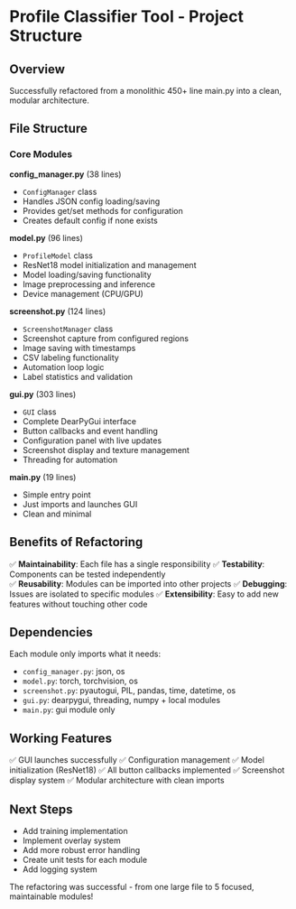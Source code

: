 # Profile Classifier Tool - Project Structure

## Overview
Successfully refactored from a monolithic 450+ line main.py into a clean, modular architecture.

## File Structure

### Core Modules

**config_manager.py** (38 lines)
- `ConfigManager` class
- Handles JSON config loading/saving
- Provides get/set methods for configuration
- Creates default config if none exists

**model.py** (96 lines)  
- `ProfileModel` class
- ResNet18 model initialization and management
- Model loading/saving functionality
- Image preprocessing and inference
- Device management (CPU/GPU)

**screenshot.py** (124 lines)
- `ScreenshotManager` class  
- Screenshot capture from configured regions
- Image saving with timestamps
- CSV labeling functionality
- Automation loop logic
- Label statistics and validation

**gui.py** (303 lines)
- `GUI` class
- Complete DearPyGui interface
- Button callbacks and event handling
- Configuration panel with live updates
- Screenshot display and texture management
- Threading for automation

**main.py** (19 lines)
- Simple entry point
- Just imports and launches GUI
- Clean and minimal

## Benefits of Refactoring

✅ **Maintainability**: Each file has a single responsibility
✅ **Testability**: Components can be tested independently  
✅ **Reusability**: Modules can be imported into other projects
✅ **Debugging**: Issues are isolated to specific modules
✅ **Extensibility**: Easy to add new features without touching other code

## Dependencies

Each module only imports what it needs:
- `config_manager.py`: json, os
- `model.py`: torch, torchvision, os
- `screenshot.py`: pyautogui, PIL, pandas, time, datetime, os
- `gui.py`: dearpygui, threading, numpy + local modules
- `main.py`: gui module only

## Working Features

✅ GUI launches successfully
✅ Configuration management
✅ Model initialization (ResNet18)
✅ All button callbacks implemented
✅ Screenshot display system
✅ Modular architecture with clean imports

## Next Steps

- Add training implementation
- Implement overlay system 
- Add more robust error handling
- Create unit tests for each module
- Add logging system

The refactoring was successful - from one large file to 5 focused, maintainable modules!
